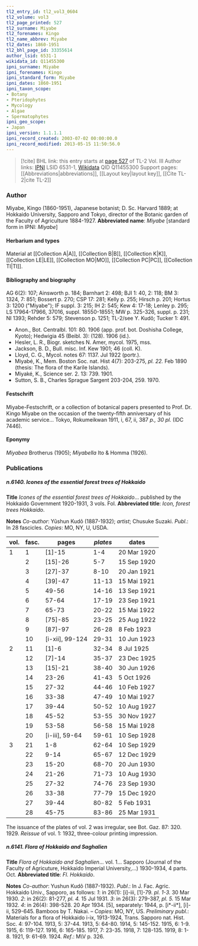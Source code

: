 ```yaml
---
tl2_entry_id: tl2_vol3_0604
tl2_volume: vol3
tl2_page_printed: 527
tl2_surname: Miyabe
tl2_forenames: Kingo
tl2_name_abbrev: Miyabe
tl2_dates: 1860-1951
tl2_bhl_page_id: 33355614
author_lsid: 6531-1
wikidata_id: Q11455300
ipni_surname: Miyabe
ipni_forenames: Kingo
ipni_standard_form: Miyabe
ipni_dates: 1860-1951
ipni_taxon_scope: 
- Botany
- Pteridophytes
- Mycology
- Algae
- Spermatophytes
ipni_geo_scope: 
- Japan
ipni_version: 1.1.1.1
ipni_record_created: 2003-07-02 00:00:00.0
ipni_record_modified: 2013-05-15 11:50:56.0
---
```


> [!cite] BHL link: this entry starts at [page 527](https://www.biodiversitylibrary.org/page/33355614) of TL-2 Vol. III
> Author links: [IPNI](https://www.ipni.org/a/6531-1) LSID 6531-1, [Wikidata](https://www.wikidata.org/wiki/Q11455300) QID Q11455300
> Support pages: [[Abbreviations|abbreviations]], [[Layout key|layout key]], [[Cite TL-2|cite TL-2]]

### Author

Miyabe, Kingo (1860-1951), Japanese botanist; D. Sc. Harvard 1889; at Hokkaido University, Sapporo and Tokyo, director of the Botanic garden of the Faculty of Agriculture 1884-1927. 
**Abbreviated name**: *Miyabe* \[standard form in IPNI: *Miyabe*\]

#### Herbarium and types

Material at [[Collection A|A]], [[Collection B|B]], [[Collection K|K]], [[Collection LE|LE]], [[Collection MO|MO]], [[Collection PC|PC]], [[Collection TI|TI]].

#### Bibliography and biography

AG 6(2): 107; Ainsworth p. 184; Barnhart 2: 498; BJI 1: 40, 2: 118; BM 3: 1324, 7: 851; Bossert p. 270; CSP 17: 281; Kelly p. 255; Hirsch p. 201; Hortus 3: 1200 ("Miyabe"); IF suppl. 3: 215; IH 2: 545; Kew 4: 17-18; Lenley p. 295; LS 17964-17966, 37016, suppl. 18550-18551; MW p. 325-326, suppl. p. 231; NI 1393; Rehder 5: 579; Stevenson p. 1251; TL-2/see Y. Kudô; Tucker 1: 491.
- Anon., Bot. Centralbl. 101: 80. 1906 (app. prof. bot. Doshisha College, Kyoto); Hedwigia 45 (Beibl. 3): (128). 1906 (id.).
- Hesler, L. R., Biogr. sketches N. Amer, mycol. 1975, mss.
- Jackson, B. D., Bull. misc. Inf. Kew 1901; 46 (coll. K).
- Lloyd, C. G., Mycol. notes 67: 1137. Jul 1922 (portr.).
- Miyabé, K., Mem. Boston Soc. nat. Hist 4(7): 203-275, *pl. 22.* Feb 1890 (thesis: The flora of the Karile Islands).
- Miyaké, K., Science ser. 2. 13: 739. 1901.
- Sutton, S. B., Charles Sprague Sargent 203-204, 259. 1970.

#### Festschrift

Miyabe-Festschrift, or a collection of botanical papers presented to Prof. Dr. Kingo Miyabe on the occasion of the twenty-fifth anniversary of his academic service... Tokyo, Rokumeikwan 1911, i, 67, ii, 387 *p., 30 pl.* (IDC 7446).

#### Eponymy

*Miyabea* Brotherus (1905); *Miyabella* Ito & Homma (1926).

### Publications

##### n.6140. Icones of the essential forest trees of Hokkaido

**Title**
*Icones of the essential forest trees of Hokkaido*... published by the Hokkaido Government 1920-1931, 3 vols. Fol.
**Abbreviated title**: *Icon, forest trees Hokkaido*.

**Notes**
*Co-author*: Yûshun Kudô (1887-1932); *artist*; Chusuke Suzaki.
*Publ*.: In 28 fascicles. *Copies*: MO, NY, U, USDA.

|vol.	|fasc.	|pages	|*plates*	|dates|
|---	|---	|---	|---	|---	|
|1	|1	|\[1\]-15	|1-4	|20 Mar 1920|
|	|2	|\[15\]-26	|5-7	|15 Sep 1920|
|	|3	|\[27\]-37	|8-10	|20 Jan 1921|
|	|4	|\[39\]-47	|11-13	|15 Mai 1921|
|	|5	|49-56	|14-16	|13 Sep 1921|
|	|6	|57-64	|17-19	|23 Sep 1921|
|	|7	|65-73	|20-22	|15 Mai 1922|
|	|8	|\[75\]-85	|23-25	|25 Aug 1922|
|	|9	|\[87\]-97	|26-28	|8 Feb 1923|
|	|10	|\[i-xii\], 99-124	|29-31	|10 Jun 1923|
|2	|11	|\[1\]-6	|32-34	|8 Jul 1925|
|	|12	|\[7\]-14	|35-37	|23 Dec 1925|
|	|13	|\[15\]-21	|38-40	|30 Jun 1926|
|	|14	|23-26	|41-43	|5 Oct 1926|
|	|15	|27-32	|44-46	|10 Feb 1927|
|	|16	|33-38	|47-49	|10 Mai 1927|
|	|17	|39-44	|50-52	|10 Aug 1927|
|	|18	|45-52	|53-55	|30 Nov 1927|
|	|19	|53-58	|56-58	|15 Mai 1928|
|	|20	|\[i-iii\], 59-64	|59-61	|10 Sep 1928|
|3	|21	|1-8	|62-64	|10 Sep 1929|
|	|22	|9-14	|65-67	|12 Dec 1929|
|	|23	|15-20	|68-70	|20 Jun 1930|
|	|24	|21-26	|71-73	|10 Aug 1930|
|	|25	|27-32	|74-76	|23 Sep 1930|
|	|26	|33-38	|77-79	|15 Dec 1920|
|	|27	|39-44	|80-82	|5 Feb 1931|
|	|28	|45-75	|83-86	|25 Mar 1931|

The issuance of the plates of vol. 2 was irregular, see Bot. Gaz. 87: 320. 1929.
*Reissue* of vol. 1: 1932, three-colour printing impression.

##### n.6141. Flora of Hokkaido and Saghalien

**Title**
*Flora of Hokkaido and Saghalien*... vol. 1... Sapporo (Journal of the Faculty of Agricuture, Hokkaido Imperial University,...) 1930-1934, 4 parts. Oct.
**Abbreviated title**: *Fl. Hokkaido*.

**Notes**
*Co-author*: Yushun Kudô (1887-1932).
*Publ*.: In J. Fac. Agric. Hokkaido Univ., Sapporo, as follows:
*1*: in 26(1): \[i\]-iii, \[1\]-79. *pl. 1-3.* 30 Mar 1930.
*2*: in 26(2): 81-277, *pl. 4.* 15 Jul 1931.
*3*: in 26(3): 279-387, *pl. 5.* 15 Mar 1932.
*4*: in 26(4): 398-528. 20 Apr 1934.
\[5\], separately: 1944, p. \[i\*-ii\*\], \[i\]-ii, 529-645. Bamboos by T. Nakai. – *Copies*: MO, NY, US.
*Preliminary publ*.: Materials for a flora of Hokkaido i-ix, 1913-1924, Trans. Sapporo nat.
Hist. Soc. 4: 97-104. 1913, 5: 37-44. 1913, 5: 64-80. 1914, 5: 145-152. 1915, 6: 1-9. 1915, 6:
119-127. 1916, 6: 165-185. 1917, 7: 23-35. 1918, 7: 128-135. 1919, 8: 1-8. 1921, 9: 61-69.
1924.
*Ref*.: M\V p. 326.

